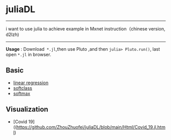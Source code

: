 # juliaDL



***

i want to use julia to achieve example in Mxnet instruction（chinese version, d2lzh)

***

**Usage** : Download` *.jl`,then use Pluto ,and then `julia> Pluto.run()`, last open `*.jl` in browser.

## Basic

- [linear regression](https://github.com/ZhouZhuofei/juliaDL/blob/main/Basic/LinearRegression.jl)
- [softclass](https://github.com/ZhouZhuofei/juliaDL/blob/main/Basic/softclass.jl)
- [softmax](https://github.com/ZhouZhuofei/juliaDL/blob/main/Basic/softmax1.jl)

## Visualization

- [Covid 19]((https://github.com/ZhouZhuofei/juliaDL/blob/main/Html/Covid_19.jl.html)
